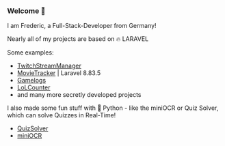 ### Welcome 👋

I am Frederic, a Full-Stack-Developer from Germany!

Nearly all of my projects are based on 🔥 LARAVEL

Some examples:
- [TwitchStreamManager](https://github.com/fragxz/info_tsm)
- [MovieTracker](https://github.com/fragxz/MovieTracker) | Laravel 8.83.5
- [Gamelogs](https://www.gamelogs.de)
- [LoLCounter](https://lolcounter.fragxz.de)
- and many more secretly developed projects 

I also made some fun stuff with 🐍 Python - like the miniOCR or Quiz Solver, which can solve Quizzes in Real-Time!
- [QuizSolver](https://github.com/fragxz/QuizSolver)
- [miniOCR](https://github.com/fragxz/miniOCR)
